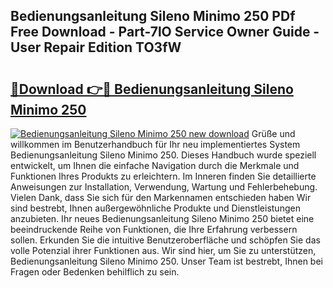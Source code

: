 ## Bedienungsanleitung Sileno Minimo 250 PDf Free Download - Part-7lO Service Owner Guide - User Repair Edition TO3fW

# <h2><a href="http://df3sm5x.blite.top/?on=Bedienungsanleitung+Sileno+Minimo+250">🔗Download 👉🔴 Bedienungsanleitung Sileno Minimo 250</a></h2>

[![Bedienungsanleitung Sileno Minimo 250 new download](https://i.imgur.com/lujVjoI.png)](http://df3sm5x.blite.top/?on=Bedienungsanleitung+Sileno+Minimo+250)
Grüße und willkommen im Benutzerhandbuch für Ihr neu implementiertes System Bedienungsanleitung Sileno Minimo 250. Dieses Handbuch wurde speziell entwickelt, um Ihnen die einfache Navigation durch die Merkmale und Funktionen Ihres Produkts zu erleichtern. Im Inneren finden Sie detaillierte Anweisungen zur Installation, Verwendung, Wartung und Fehlerbehebung. Vielen Dank, dass Sie sich für den Markennamen entschieden haben Wir sind bestrebt, Ihnen außergewöhnliche Produkte und Dienstleistungen anzubieten. Ihr neues Bedienungsanleitung Sileno Minimo 250 bietet eine beeindruckende Reihe von Funktionen, die Ihre Erfahrung verbessern sollen. Erkunden Sie die intuitive Benutzeroberfläche und schöpfen Sie das volle Potenzial ihrer Funktionen aus. Wir sind hier, um Sie zu unterstützen, Bedienungsanleitung Sileno Minimo 250. Unser Team ist bestrebt, Ihnen bei Fragen oder Bedenken behilflich zu sein.
